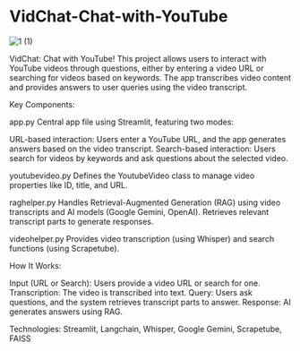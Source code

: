 # VidChat-Chat-with-YouTube

![1 (1)](https://github.com/user-attachments/assets/998ca82d-98e5-49ad-b9cc-f7bd057ccf0e)


VidChat: Chat with YouTube!
This project allows users to interact with YouTube videos through questions, either by entering a video URL or searching for videos based on keywords. The app transcribes video content and provides answers to user queries using the video transcript.

Key Components:

app.py
Central app file using Streamlit, featuring two modes:

URL-based interaction: Users enter a YouTube URL, and the app generates answers based on the video transcript.
Search-based interaction: Users search for videos by keywords and ask questions about the selected video.

youtubevideo.py
Defines the YoutubeVideo class to manage video properties like ID, title, and URL.

raghelper.py
Handles Retrieval-Augmented Generation (RAG) using video transcripts and AI models (Google Gemini, OpenAI). Retrieves relevant transcript parts to generate responses.

videohelper.py
Provides video transcription (using Whisper) and search functions (using Scrapetube).

How It Works:

Input (URL or Search): Users provide a video URL or search for one.
Transcription: The video is transcribed into text.
Query: Users ask questions, and the system retrieves transcript parts to answer.
Response: AI generates answers using RAG.

Technologies:
Streamlit, Langchain, Whisper, Google Gemini, Scrapetube, FAISS

